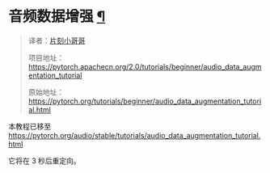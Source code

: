 


# 音频数据增强 [¶](#audio-data-augmentation "此标题的固定链接")


> 译者：[片刻小哥哥](https://github.com/jiangzhonglian)
>
> 项目地址：<https://pytorch.apachecn.org/2.0/tutorials/beginner/audio_data_augmentation_tutorial>
>
> 原始地址：<https://pytorch.org/tutorials/beginner/audio_data_augmentation_tutorial.html>




 本教程已移至
 <https://pytorch.org/audio/stable/tutorials/audio_data_augmentation_tutorial.html>




 它将在 3 秒后重定向。









